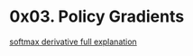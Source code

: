 # 0x03. Policy Gradients

[softmax derivative full explanation](https://math.stackexchange.com/questions/2013050/log-of-softmax-function-derivative)
